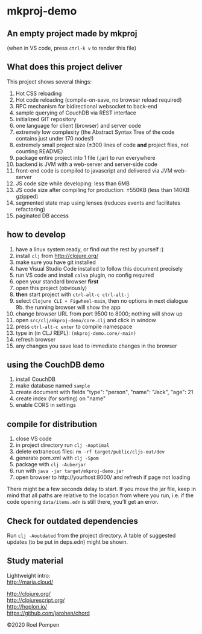 # mkproj-demo

## An empty project made by mkproj

(when in VS code, press `ctrl-k v` to render this file)

## What does this project deliver

This project shows several things:

1. Hot CSS reloading
2. Hot code reloading (compile-on-save, no browser reload required)
3. RPC mechanism for bidirectional websocket to back-end
4. sample querying of CouchDB via REST interface
5. initialized GIT repository
6. one language for client (browser) and server code
7. extremely low complexity (the Abstract Syntax Tree of the code contains just under 170 nodes!)
8. extremely small project size (±300 lines of code **and** project files, not counting README)
9. package entire project into 1 file (.jar) to run everywhere
10. backend is JVM with a web-server and server-side code
11. front-end code is compiled to javascript and delivered via JVM web-server
12. JS code size while developing: less than 6MB
13. JS code size after compiling for production: ±550KB (less than 140KB gzipped)
14. segmented state map using lenses (reduces events and facilitates refactoring)
15. paginated DB access

## how to develop

1. have a linux system ready, or find out the rest by yourself :)
2. install `clj` from http://clojure.org/
3. make sure you have git installed
4. have Visual Studio Code installed to follow this document precisely
5. run VS code and install `calva` plugin, no config required
6. open your standard browser **first**
7. open this project (obviously)
8. **then** start project with `ctrl-alt-c ctrl-alt-j`
9. select `Clojure CLI + Figwheel-main`, then no options in next dialogue  
9b. the running browser will show the app
10. change browser URL from port 9500 to 8000; nothing will show up
11. open `src/clj/mkproj-demo/core.clj` and click in window
12. press `ctrl-alt-c enter` to compile namespace
13. type in (in CLJ REPL): `(mkproj-demo.core/-main)`
14. refresh browser
15. any changes you save lead to immediate changes in the browser

## using the CouchDB demo

1. install CouchDB
2. make database named `sample`
3. create document with fields "type": "person", "name": "Jack", "age": 21
4. create index (for sorting) on "name"
5. enable CORS in settings

## compile for distribution

1. close VS code
2. in project directory run `clj -Aoptimal`
3. delete extraneous files: `rm -rf target/public/cljs-out/dev`
4. generate pom.xml with `clj -Spom`
5. package with `clj -Auberjar`
6. run with `java -jar target/mkproj-demo.jar`
7. open browser to http://yourhost:8000/ and refresh if page not loading


There might be a few seconds delay to start.
If you move the jar file, keep in mind that all paths are relative to the location from where you run, i.e. if the code opening `data/items.edn` is still there, you'll get an error.

## Check for outdated dependencies

Run `clj -Aoutdated` from the project directory.
A table of suggested updates (to be put in deps.edn) might be shown.

## Study material

Lightweight intro:  
http://maria.cloud/

http://clojure.org/  
http://clojurescript.org/  
http://hoplon.io/  
https://github.com/jarohen/chord  

©2020 Roel Pompen
